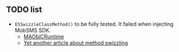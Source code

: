 TODO list
---

+ `ESSwizzleClassMethod()` to be fully tested. It failed when injecting MobSMS SDK.
    + [MAObjCRuntime](https://github.com/mikeash/MAObjCRuntime)
    + [Yet another article about method swizzling](http://defagos.github.io/yet_another_article_about_method_swizzling)

